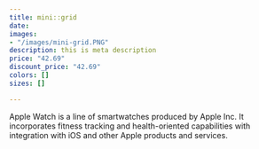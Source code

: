 ```yaml
---
title: mini::grid
date: 
images:
- "/images/mini-grid.PNG"
description: this is meta description
price: "42.69"
discount_price: "42.69"
colors: []
sizes: []

---
```

Apple Watch is a line of smartwatches produced by Apple Inc. It incorporates fitness tracking and health-oriented capabilities with integration with iOS and other Apple products and services.